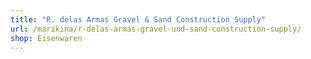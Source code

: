 ```yaml
---
title: "R. delas Armas Gravel & Sand Construction Supply"
url: /marikina/r-delas-armas-gravel-und-sand-construction-supply/
shop: Eisenwaren
---
```

